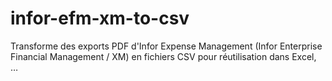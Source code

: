 # infor-efm-xm-to-csv
Transforme des exports PDF d'Infor Expense Management (Infor Enterprise Financial Management / XM) en fichiers CSV pour réutilisation dans Excel, …
